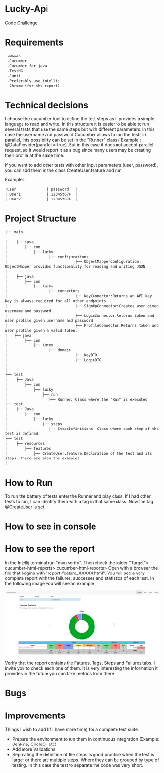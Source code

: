 # Lucky-Api
Code Challenge 

# Requirements
     -Maven
     -Cucumber
     -Cucumber for java
     -TestNG
     -Junit
     -Preferably use intellij
     -Chrome (for the report)
     
# Technical decisions
I choose the cucumber tool to define the test steps as it provides a simple language to read and write.
In this structure it is easier to be able to run several tests that use the same steps but with different parameters. In this case the username and password 
Cucumber allows to run the tests in parallel, this possibility can be set in the "Runner" class ( Example : @DataProvider(parallel = true) .But in this case it does not accept parallel request, so it would report it as a bug since many users may be creating their profile at the same time.

If you want to add other tests with other input parameters (user, password), you can add them in the class CreateUser.feature and run

Examples:

    |user              | password   |
    | User1            | 12345t676  |
    | User2            | 12345t676  |  


# Project Structure
    ├── main
    
    |    ├── java
    |        ├── com
    |            ├── lucky                       
    |                   ├── configurations  
    |                               ├── ObjectMapperConfiguration: ObjectMapper provides functionality for reading and writing JSON
    |                            
    |    ├── java
    |        ├── com
    |            ├── lucky                       
    |                   ├── connectors  
    |                               ├── KeyConnector:Returns an API key. Key is always required for all other endpoints.
    |                               ├── SignUpConnector:Creates user given username and password.
    |                               ├── LoginConnector:Returns token and user profile given username and password.
    |                               ├── ProfileConnector:Returns token and user profile given a valid token.
    |   ├── java
    |        ├── com
    |            ├── lucky                       
    |                   ├── domain  
    |                               ├── KeyDTO 
    |                               ├── LoginDTO
    |                            
    |
    ├── test 
    |    ├── Java
    |        ├── com
    |            ├── lucky
    |                ├── run
    |                   ├── Runner: Class where the "Run" is executed
    ├── test 
    |    ├── Java
    |        ├── com
    |            ├── lucky
    |                ├── steps
    |                   ├── StepsDefinitions: Class where each step of the test is defined
    ├── test 
    |    ├── resources
    |        ├── features
    |            ├── CreateUser.feature:Declaration of the test and its steps. There are also the examples
    |          
# How to Run

To run the battery of tests enter the Runner and play class. If I had other tests to run, I can identify them with a tag in that same class. Now the tag @CreateUser is set.
# How to see in console


# How to see the report
In the Intellij terminal run "mvn verify". Then check the folder "Target"> cucumber-html-reports> cucumber-html-reports> Open with a browser the file that begins with "report-feature_XXXXX.html". You will see a very complete report with the failures, successes and statistics of each test. In the following image you will see an example

![image](/report.jpg?raw=true)

Verify that the report contains the Fatures, Tags, Steps and Failures tabs. I invite you to check each one of them. It is very interesting the information it provides in the future you can take metrics from there

# Bugs


 
 
# Improvements
Things I wish to add (If I have more time) for a complete test suite
- Prepare the environment to run them in continuous integration (Example: Jenkins, CircleCi, etc)
- Add more Validations
- Separating the definition of the steps is good practice when the test is larger or there are multiple steps. Where they can be grouped by type of testing.  In this case the test to separate the code was very short.





    
